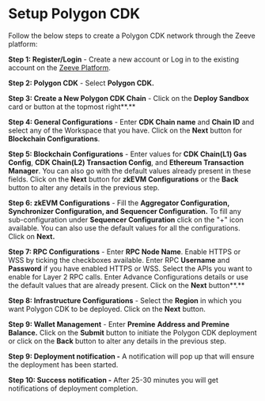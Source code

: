 # Setup Polygon CDK

Follow the below steps to create a Polygon CDK network through the Zeeve platform:

**Step 1: Register/Login** - Create a new account or Log in to the existing account on the [Zeeve Platform](https://app.zeeve.io/auth/signup).

**Step 2: Polygon CDK** - Select **Polygon CDK.**

**Step 3: Create a New Polygon CDK Chain** - Click on the **Deploy Sandbox** card or button at the topmost right**.**

**Step 4: General Configurations** - Enter **CDK Chain name** and **Chain ID** and select any of the Workspace that you have. Click on the **Next** button for **Blockchain Configurations**.

**Step 5: Blockchain Configurations** - Enter values for **CDK Chain(L1) Gas Config**, **CDK Chain(L2) Transaction Config**, and **Ethereum Transaction Manager**. You can also go with the default values already present in these fields. Click on the **Next** button for **zkEVM Configurations** or the **Back** button to alter any details in the previous step.

**Step 6: zkEVM Configurations** - Fill the **Aggregator Configuration, Synchronizer Configuration, and** **Sequencer Configuration.** To fill any sub-configuration under **Sequencer Configuration** click on the "+" icon available. You can also use the default values for all the configurations. Click on **Next.**

**Step 7: RPC Configurations** - Enter **RPC Node Name**. Enable HTTPS or WSS by ticking the checkboxes available. Enter RPC **Username** and **Password** if you have enabled HTTPS or WSS. Select the APIs you want to enable for Layer 2 RPC calls. Enter Advance Configurations details or use the default values that are already present. Click on the **Next** button**.**

**Step 8: Infrastructure Configurations** - Select the **Region** in which you want Polygon CDK to be deployed. Click on the **Next** button.

**Step 9: Wallet Management** - Enter **Premine** **Address and Premine Balance.** Click on the **Submit** button to initiate the Polygon CDK deployment or click on the **Back** button to alter any details in the previous step.

**Step 9: Deployment notification -** A notification will pop up that will ensure the deployment has been started.

**Step 10: Success** **notification -** After 25-30 minutes you will get notifications of deployment completion.
